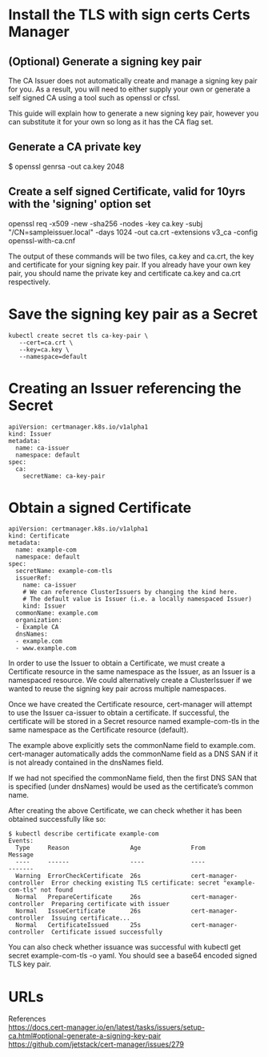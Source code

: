 # Install the TLS with sign certs Certs Manager 

## (Optional) Generate a signing key pair
The CA Issuer does not automatically create and manage a signing key pair for you. As a result, you will need to either supply your own or generate a self signed CA using a tool such as openssl or cfssl.

This guide will explain how to generate a new signing key pair, however you can substitute it for your own so long as it has the CA flag set.

## Generate a CA private key
$ openssl genrsa -out ca.key 2048

## Create a self signed Certificate, valid for 10yrs with the 'signing' option set
openssl req -x509 -new -sha256 -nodes -key ca.key -subj "/CN=sampleissuer.local" -days 1024 -out ca.crt -extensions v3_ca -config openssl-with-ca.cnf

The output of these commands will be two files, ca.key and ca.crt, the key and certificate for your signing key pair. If you already have your own key pair, you should name the private key and certificate ca.key and ca.crt respectively.

# Save the signing key pair as a Secret

```
kubectl create secret tls ca-key-pair \
   --cert=ca.crt \
   --key=ca.key \
   --namespace=default

```

# Creating an Issuer referencing the Secret

```
apiVersion: certmanager.k8s.io/v1alpha1
kind: Issuer
metadata:
  name: ca-issuer
  namespace: default
spec:
  ca:
    secretName: ca-key-pair

```
# Obtain a signed Certificate

```
apiVersion: certmanager.k8s.io/v1alpha1
kind: Certificate
metadata:
  name: example-com
  namespace: default
spec:
  secretName: example-com-tls
  issuerRef:
    name: ca-issuer
    # We can reference ClusterIssuers by changing the kind here.
    # The default value is Issuer (i.e. a locally namespaced Issuer)
    kind: Issuer
  commonName: example.com
  organization:
  - Example CA
  dnsNames:
  - example.com
  - www.example.com
```

In order to use the Issuer to obtain a Certificate, we must create a Certificate resource in the same namespace as the Issuer, as an Issuer is a namespaced resource. We could alternatively create a ClusterIssuer if we wanted to reuse the signing key pair across multiple namespaces.

Once we have created the Certificate resource, cert-manager will attempt to use the Issuer ca-issuer to obtain a certificate. If successful, the certificate will be stored in a Secret resource named example-com-tls in the same namespace as the Certificate resource (default).

The example above explicitly sets the commonName field to example.com. cert-manager automatically adds the commonName field as a DNS SAN if it is not already contained in the dnsNames field.

If we had not specified the commonName field, then the first DNS SAN that is specified (under dnsNames) would be used as the certificate’s common name.

After creating the above Certificate, we can check whether it has been obtained successfully like so:

```
$ kubectl describe certificate example-com
Events:
  Type     Reason                 Age              From                     Message
  ----     ------                 ----             ----                     -------
  Warning  ErrorCheckCertificate  26s              cert-manager-controller  Error checking existing TLS certificate: secret "example-com-tls" not found
  Normal   PrepareCertificate     26s              cert-manager-controller  Preparing certificate with issuer
  Normal   IssueCertificate       26s              cert-manager-controller  Issuing certificate...
  Normal   CertificateIssued      25s              cert-manager-controller  Certificate issued successfully
```

You can also check whether issuance was successful with kubectl get secret example-com-tls -o yaml. You should see a base64 encoded signed TLS key pair.

# URLs

References    
  https://docs.cert-manager.io/en/latest/tasks/issuers/setup-ca.html#optional-generate-a-signing-key-pair  
  https://github.com/jetstack/cert-manager/issues/279  